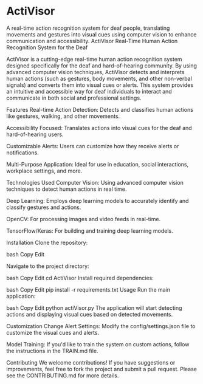 # ActiVisor
 A real-time action recognition system for deaf people, translating movements and gestures into visual cues using computer vision to enhance communication and accessibility.
ActiVisor
Real-Time Human Action Recognition System for the Deaf

ActiVisor is a cutting-edge real-time human action recognition system designed specifically for the deaf and hard-of-hearing community. By using advanced computer vision techniques, ActiVisor detects and interprets human actions (such as gestures, body movements, and other non-verbal signals) and converts them into visual cues or alerts. This system provides an intuitive and accessible way for deaf individuals to interact and communicate in both social and professional settings.

Features
Real-time Action Detection: Detects and classifies human actions like gestures, walking, and other movements.

Accessibility Focused: Translates actions into visual cues for the deaf and hard-of-hearing users.

Customizable Alerts: Users can customize how they receive alerts or notifications.

Multi-Purpose Application: Ideal for use in education, social interactions, workplace settings, and more.

Technologies Used
Computer Vision: Using advanced computer vision techniques to detect human actions in real time.

Deep Learning: Employs deep learning models to accurately identify and classify gestures and actions.

OpenCV: For processing images and video feeds in real-time.

TensorFlow/Keras: For building and training deep learning models.

Installation
Clone the repository:

bash
Copy
Edit

Navigate to the project directory:

bash
Copy
Edit
cd ActiVisor
Install required dependencies:

bash
Copy
Edit
pip install -r requirements.txt
Usage
Run the main application:

bash
Copy
Edit
python actiVisor.py
The application will start detecting actions and displaying visual cues based on detected movements.

Customization
Change Alert Settings: Modify the config/settings.json file to customize the visual cues and alerts.

Model Training: If you'd like to train the system on custom actions, follow the instructions in the TRAIN.md file.

Contributing
We welcome contributions! If you have suggestions or improvements, feel free to fork the project and submit a pull request. Please see the CONTRIBUTING.md for more details.

